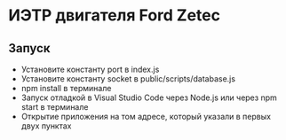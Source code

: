 # ИЭТР двигателя Ford Zetec

## Запуск
- Установите константу port в index.js
- Установите константу socket в public/scripts/database.js
- npm install в терминале
- Запуск отладкой в Visual Studio Code через Node.js или через npm start в терминале
- Открытие приложения на том адресе, который указали в первых двух пунктах
